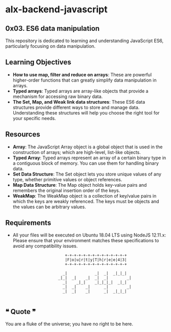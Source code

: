 # alx-backend-javascript

## 0x03. ES6 data manipulation
This repository is dedicated to learning and understanding JavaScript ES6, particularly focusing on data manipulation.

## Learning Objectives

- **How to use map, filter and reduce on arrays**: These are powerful higher-order functions that can greatly simplify data manipulation in arrays.
- **Typed arrays**: Typed arrays are array-like objects that provide a mechanism for accessing raw binary data.
- **The Set, Map, and Weak link data structures**: These ES6 data structures provide different ways to store and manage data. Understanding these structures will help you choose the right tool for your specific needs.

## Resources
- **Array**: The JavaScript Array object is a global object that is used in the construction of arrays; which are high-level, list-like objects.
- **Typed Array**: Typed arrays represent an array of a certain binary type in a contiguous block of memory. You can use them for handling binary data.
- **Set Data Structure**: The Set object lets you store unique values of any type, whether primitive values or object references.
- **Map Data Structure**: The Map object holds key-value pairs and remembers the original insertion order of the keys.
- **WeakMap**: The WeakMap object is a collection of key/value pairs in which the keys are weakly referenced. The keys must be objects and the values can be arbitrary values.

## Requirements
- All your files will be executed on Ubuntu 18.04 LTS using NodeJS 12.11.x: Please ensure that your environment matches these specifications to avoid any compatibility issues.

```
                          +-+-+-+-+-+-+-+-+-+-+-+-+-+
                          |F|o|u|r|t|y|T|h|r|e|e|4|3|
                          +-+-+-+-+-+-+-+-+-+-+-+-+-+
                                                         
                         _|            _|  _|  _|_|_|    
                       _|_|  _|    _|  _|  _|        _|  
                         _|    _|_|    _|_|_|_|  _|_|    
                         _|  _|    _|      _|        _|  
                         _|  _|    _|      _|  _|_|_|    
                                                         
```

## ❝ Quote ❞

You are a fluke of the universe; you have no right to be here.
